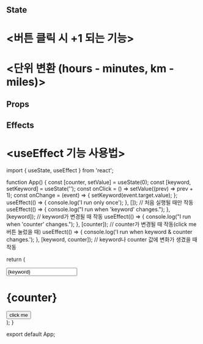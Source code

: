 ## State
# <버튼 클릭 시 +1 되는 기능>
<!DOCTYPE html>
<html>
  <body>
    <div id="root"></div>
  </body>
  <script src="https://unpkg.com/react@17.0.2/umd/react.production.min.js"></script>
  <script src="https://unpkg.com/react-dom@17.0.2/umd/react-dom.production.min.js"></script>
  <script src="https://unpkg.com/@babel/standalone/babel.min.js"></script>
  <script type="text/babel">
    const root = document.getElementById('root');
    function App() {
      const [counter, setCounter] = React.useState(0);
      const onClick = () => {
        // setCounter(counter + 1);
        setCounter((current) => current + 1);
      };
      return (
        <div>
          <h3>Total clicks: {counter}</h3>
          <button onClick={onClick}>Click me</button>
        </div>
      );
    }
    ReactDOM.render(<App />, root);
  </script>
</html>

# <단위 변환 (hours - minutes, km - miles)>
<!DOCTYPE html>
<html>
  <body>
    <div id="root"></div>
  </body>
  <script src="https://unpkg.com/react@17.0.2/umd/react.production.min.js"></script>
  <script src="https://unpkg.com/react-dom@17.0.2/umd/react-dom.production.min.js"></script>
  <script src="https://unpkg.com/@babel/standalone/babel.min.js"></script>
  <script type="text/babel">
    function MinutesToHours() {
      const [amount, setAmount] = React.useState(0);
      const [inverted, setInverted] = React.useState(false);
      const onChange = (event) => {
        setAmount(event.target.value);
      };
      const reset = () => setAmount(0);
      const onInvert = () => {
        reset();
        setInverted((current) => !current);
      };
      return (
        <div>
          <div>
            <label htmlFor="minutes">Minutes</label>
            <input
              value={inverted ? amount * 60 : amount}
              id="minutes"
              placeholder="Minutes"
              type="number"
              onChange={onChange}
              disabled={inverted}
            />
          </div>
          <div>
            <label htmlFor="hours">Hours</label>
            <input
              value={inverted ? amount : Math.round(amount / 60)}
              id="hours"
              placeholder="Hours"
              type="number"
              onChange={onChange}
              disabled={!inverted}
            />
          </div>
          <button onClick={reset}>Reset</button>
          <button onClick={onInvert}>
            {inverted ? "Turn back" : "Invert"}
          </button>
        </div>
      );
    }
    function KmToMiles() {
      const [distance, setDistance] = React.useState(0);
      const [flipped, setFlipped] = React.useState(false);
      const onChange = (event) => {
        setDistance(event.target.value);
      };
      const reset = () => setDistance(0);
      const onFlip = () => {
        reset();
        setFlipped((current) => !current);
      };
      return (
        <div>
          <div>
            <label htmlFor="km">KM</label>
            <input
              value={flipped ? Math.round(distance * 1.609344) : distance}
              id="km"
              placeholder="KM"
              type="number"
              onChange={onChange}
              disabled={flipped}
            />
          </div>
          <div>
            <label htmlFor="miles">Miles</label>
            <input
              value={flipped ? distance : Math.round(distance * 0.621371)}
              id="miles"
              placeholder="Miles"
              type="number"
              onChange={onChange}
              disabled={!flipped}
            />
          </div>
          <button onClick={reset}>Reset</button>
          <button onClick={onFlip}>{flipped ? "Turn back" : "Flip"}</button>
        </div>
      );
    }
    function App() {
      const [index, setIndex] = React.useState("XX");
      const onSelect = (event) => {
        setIndex(event.target.value);
      };
      return (
        <div>
          <h1>Super Converter</h1>
          <select value={index} onChange={onSelect}>
            <option value="XX">Select your units</option>
            <option value="0">Minutes & Hours</option>
            <option value="1">Km & Miles</option>
          </select>
          <hr />
          {index === "XX" ? "Please select your units" : null}
          {index === "0" ? <MinutesToHours /> : null}
          {index === "1" ? <KmToMiles /> : null}
          {/* 2개일 때는 이거도 가능?
        {index === "0" ? <MinutesToHours /> : <KmToMiles />}*/}
          {index === "0" ? <MinutesToHours /> : <KmToMiles />}*/}
        </div>
      );
    }
    const root = document.getElementById("root");
    ReactDOM.render(<App />, root);
  </script>
</html>

## Props
<!DOCTYPE html>
<html>
  <body>
    <div id="root"></div>
  </body>
  <script src="https://unpkg.com/react@17.0.2/umd/react.development.js"></script>
  <script src="https://unpkg.com/react-dom@17.0.2/umd/react-dom.production.min.js"></script>
  <script src="https://unpkg.com/prop-types@15.7.2/prop-types.js"></script>
  <script src="https://unpkg.com/@babel/standalone/babel.min.js"></script>
  <script type="text/babel">
    function Btn({ text, fontSize = 14 }) {
      return (
        <button
          style={{
            backgroundColor: 'tomato',
            color: 'white',
            padding: '10px 20px',
            border: '0',
            borderRadius: 10,
            fontSize,
          }}
        >
          {text}
        </button>
      );
    }
    Btn.propTypes = {
      text: PropTypes.string.isRequired,
      fontSize: PropTypes.number,
    };
    function App() {
      return (
        <div>
          <Btn text="Save Changes" fontSize={18} />
          <Btn text="Continue" />
        </div>
      );
    }

    const root = document.getElementById('root');
    ReactDOM.render(<App />, root);
  </script>
</html>
 

## Effects
# <useEffect 기능 사용법>
import { useState, useEffect } from 'react';

function App() {
  const [counter, setValue] = useState(0);
  const [keyword, setKeyword] = useState('');
  const onClick = () => setValue((prev) => prev + 1);
  const onChange = (event) => {
    setKeyword(event.target.value);
  };
  useEffect(() => {
    console.log('I run only once');
  }, []); // 처음 실행될 때만 작동
  useEffect(() => {
    console.log("I run when 'keyword' changes.");
  }, [keyword]); // keyword가 변경될 때 작동
  useEffect(() => {
    console.log("I run when 'counter' changes.");
  }, [counter]); // counter가 변경될 때 작동(click me 버튼 눌렀을 때)
  useEffect(() => {
    console.log('I run when keyword & counter changes.');
  }, [keyword, counter]); // keyword나 counter 값에 변화가 생겼을 때 작동

  return (
    <div>
      <input
        value={keyword}
        onChange={onChange}
        type="text"
        placeholder="Search here..."
      />
      <h1>{counter}</h1>
      <button onClick={onClick}>click me</button>
    </div>
  );
}

export default App;

